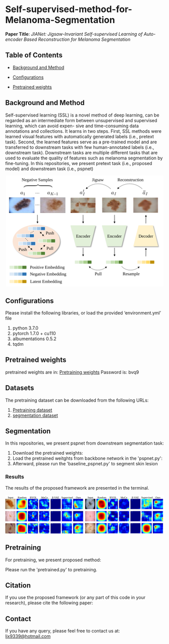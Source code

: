 # Self-supervised-method-for-Melanoma-Segmentation
**Paper Title**: _JIANet: Jigsaw-Invariant Self-supervised Learning of Auto-encoder Based Reconstruction for Melanoma Segmentation_

## Table of Contents

- [Background and Method](#background)

- [Configurations](#Configurations)

- [Pretrained weights](#pretrained_weights)


## Background and Method
Self-supervised learning (SSL) is a novel method of deep learning, can be regarded as an intermediate form between unsupervised and supervised learning, which can avoid expen- sive and time-consuming data annotations and collections. It learns in two steps. First, SSL methods were learned visual features with automatically generated labels (i.e., pretext task). Second, the learned features serve as a pre-trained model and are transferred to downstream tasks with few human-annotated labels (i.e., downstream task). Downstream tasks are multiple different tasks that are used to evaluate the quality of features such as melanoma segmentation by fine-tuning. In this repositories, we present pretext task (i.e., proposed model) and downstream task (i.e., pspnet)

<div align=center>
<img src="https://github.com/Jessejx/Self-supervised-method-for-Melanoma-Segmentation/blob/main/2.svg" width="500px">
</div>

## Configurations

Please install the following libraries, or load the provided ‘environment.yml’ file

1. python 3.7.0
2. pytorch 1.7.0 + cu110
3. albumentations 0.5.2
4. tqdm

## Pretrained weights
pretrained weights are in: [Pretraining weights](https://pan.baidu.com/s/1vSGG4etOjx0_aFuq1qqwQw) Password is: bvq9

## Datasets
The pretraining dataset can be downloaded from the following URLs:

1. [Pretraining dataset](https://challenge.isic-archive.com/data/)
2. [segmentation dataset](https://challenge.isic-archive.com/data/)

## Segmentation 
In this repositories, we present pspnet from downstream segmentation task:

1. Download the pretrained weights:
2. Load the pretrained weitghts from backbone network in the 'pspnet.py':
3. Afterward, please run the 'baseline_pspnet.py' to segment skin lesion

### Results
The results of the proposed framework are presented in the terminal.

<div align=center>
<img src="https://github.com/Jessejx/Self-supervised-method-for-Melanoma-Segmentation/blob/main/1.svg" width="750px">
</div>

## Pretraining
For pretraining, we present proposed method:

Please run the 'pretrained.py' to pretraining.


## Citation
If you use the proposed framework (or any part of this code in your research), please cite the following paper:


## Contact
If you have any query, please feel free to contact us at: ljx9339@hotmail.com

